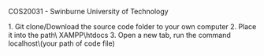 COS20031 - Swinburne University of Technology


<!-------How to run our website---------!>
1. Git clone/Download the source code folder to your own computer

2. Place it into the path\ XAMPP\htdocs

3. Open a new tab, run the command localhost\(your path of code file)

